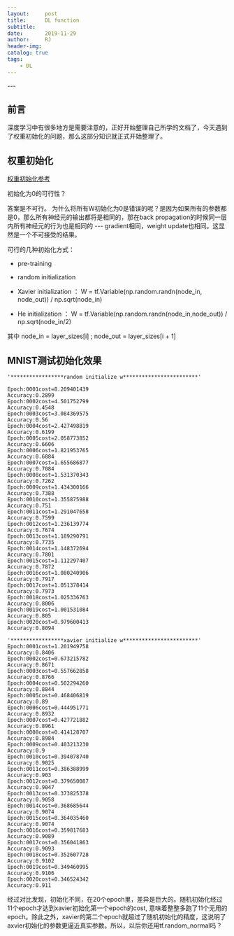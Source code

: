 ```yaml
---
layout:     post
title:      DL function
subtitle:   
date:       2019-11-29
author:     RJ
header-img: 
catalog: true
tags:
    - DL
---
```

<p id = "build"></p>
---

## 前言 
深度学习中有很多地方是需要注意的，正好开始整理自己所学的文档了，今天遇到了权重初始化的问题，那么这部分知识就正式开始整理了。

## 权重初始化
[权重初始化参考](https://zhuanlan.zhihu.com/p/25110150)

初始化为0的可行性？

答案是不可行。 为什么将所有W初始化为0是错误的呢？是因为如果所有的参数都是0，那么所有神经元的输出都将是相同的，那在back propagation的时候同一层内所有神经元的行为也是相同的 --- gradient相同，weight update也相同。这显然是一个不可接受的结果。

可行的几种初始化方式：
- pre-training 
- random initialization 
- Xavier initialization ：  W = tf.Variable(np.random.randn(node_in, node_out)) / np.sqrt(node_in)

- He initialization    ：   W = tf.Variable(np.random.randn(node_in,node_out)) / np.sqrt(node_in/2)

其中    node_in = layer_sizes[i]  ; node_out = layer_sizes[i + 1]


## MNIST测试初始化效果

```
'*****************random initialize w************************'

Epoch:0001cost=8.209401439
Accuracy:0.2899
Epoch:0002cost=4.501752799
Accuracy:0.4548
Epoch:0003cost=3.084369575
Accuracy:0.56
Epoch:0004cost=2.427498819
Accuracy:0.6199
Epoch:0005cost=2.058773852
Accuracy:0.6606
Epoch:0006cost=1.821953765
Accuracy:0.6884
Epoch:0007cost=1.655686877
Accuracy:0.7084
Epoch:0008cost=1.531370343
Accuracy:0.7262
Epoch:0009cost=1.434300166
Accuracy:0.7388
Epoch:0010cost=1.355875988
Accuracy:0.751
Epoch:0011cost=1.291047658
Accuracy:0.7599
Epoch:0012cost=1.236139774
Accuracy:0.7674
Epoch:0013cost=1.189290791
Accuracy:0.7735
Epoch:0014cost=1.148372694
Accuracy:0.7801
Epoch:0015cost=1.112297407
Accuracy:0.7872
Epoch:0016cost=1.080240906
Accuracy:0.7917
Epoch:0017cost=1.051378414
Accuracy:0.7973
Epoch:0018cost=1.025336763
Accuracy:0.8006
Epoch:0019cost=1.001531084
Accuracy:0.805
Epoch:0020cost=0.979600413
Accuracy:0.8094

'*****************xavier initialize w************************'
Epoch:0001cost=1.201949758
Accuracy:0.8406
Epoch:0002cost=0.673215782
Accuracy:0.8671
Epoch:0003cost=0.557662858
Accuracy:0.8766
Epoch:0004cost=0.502294260
Accuracy:0.8844
Epoch:0005cost=0.468406819
Accuracy:0.89
Epoch:0006cost=0.444951771
Accuracy:0.8932
Epoch:0007cost=0.427721882
Accuracy:0.8961
Epoch:0008cost=0.414128707
Accuracy:0.8984
Epoch:0009cost=0.403213230
Accuracy:0.9
Epoch:0010cost=0.394078740
Accuracy:0.9025
Epoch:0011cost=0.386388999
Accuracy:0.903
Epoch:0012cost=0.379650087
Accuracy:0.9047
Epoch:0013cost=0.373825378
Accuracy:0.9058
Epoch:0014cost=0.368685644
Accuracy:0.9074
Epoch:0015cost=0.364035460
Accuracy:0.9074
Epoch:0016cost=0.359817683
Accuracy:0.9089
Epoch:0017cost=0.356041863
Accuracy:0.9093
Epoch:0018cost=0.352607728
Accuracy:0.9102
Epoch:0019cost=0.349460995
Accuracy:0.9106
Epoch:0020cost=0.346524342
Accuracy:0.911
```

经过对比发现，初始化不同，在20个epoch里，差异是巨大的。随机初始化经过11个epoch才达到xavier初始化第一个epoch的cost, 意味着整整多跑了11个无用的epoch。除此之外，xavier的第二个epoch就超过了随机初始化的精度，这说明了axvier初始化的参数更逼近真实参数。所以，以后你还用tf.random_normal吗？
